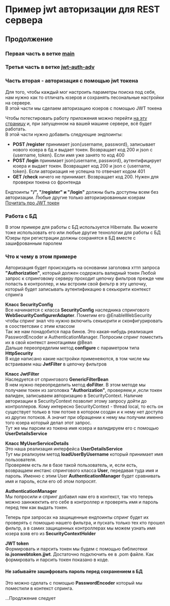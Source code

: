 # Пример jwt авторизации для REST сервера 
## Продолжение
### Первая часть в ветке [main](https://github.com/sergey-oreshkin/news-service/tree/main)
### Третья часть в ветке [jwt-auth-adv](https://github.com/sergey-oreshkin/news-service/tree/jwt-auth-adv)
### Часть вторая - авторизация с помощью jwt токена

Для того, чтобы каждый мог настроить параметры поиска под себя, нам нужно как то отличать юзеров
и сохранять песональные настройки на сервере.   
В этой части мы сделаем авторизацию юзеров с помощью JWT токена 

Чтобы потестировать работу приложения можно перейти [на эту страницу](https://sergey-oreshkin.github.io/news-searcher-react/) и, при запущенном на вашей машине сервере, всё будет работать.   
В этой части нужно добавить следующие эндпоинты:
- **POST /register** принимает json{username, password}, записывает нового юзера в бд и выдает токен.
Возвращает код 200 и json с {username, token}. Если имя уже занято то код 400
- **POST /login** принимает json{username, password}, аутентифицирует юзера и выдает токен.
Возвращает код 200 и json с {username, token}. Если авторизация не успешна то отвечает кодом 401
- **GET /check** ничего не принимает. Возвращает код 200. Нужен для проверки токена со фронтенда

Ендпоинты **"/", "/register" и "/login"** должны быть доступны всем без авторизации.
Любые другие только авторизированным юзерам   
[Почитать про JWT токен](https://ru.wikipedia.org/wiki/JSON_Web_Token)   

### Работа с БД
В этом примере для работы с БД используется Hibernate. Вы можете тоже использовать его или любые другие
технологии для работы с БД   
Юзеры при регистрации должны сохранятся в БД вместе с зашифрованным паролем

### Что к чему в этом примере
Авторизация будет происходить на основании заголовка хттп запроса **"Authorization"**,
который должен содержать валидный токен
Любой запрос к спринговому серверу проходит цепочку фильтров прежде чем попасть в контроллер,
и мы встроим свой фильтр в эту цепочку, который будет записывать аутентификацию в секьюрити контекст спринга 

**Класс SecurityConfig**   
Вcе начинается с класса **SecurityConfig** наследника спрингового **WebSecurityConfigurerAdapter**. Пометим его @EnableWebSecurity чтобы спринг знал
что нужно включить секьюрити и сконфигурировать в соостветсвии с этим классом   
Так же нам понадобится пара бинов. Это какая-нибудь реализация PasswordEncoder и AuthenticationManager.
Попросим спринг поместить их в свой контекст аннотациями @Bean   
Дальше переопределим метод **configure** c параметром типа **HttpSecurity**   
В коде написано какие настройки применеяются, в том числе мы встраиваем наш **JwtFilter** в цепочку фильтров   

**Класс JwtFilter**   
Наследуется от спрингового **GenericFilterBean**   
В нем нужно переопределить метод **doFilter**. В этом методе мы получаем токен из заголовка **"Authorization"**,
проверяем,и ,если токен валиден, записываем авторизацию в SecurityContext. Наличие авторизации в SecurityContext
позволит этому запросу дойти до контроллеров. Кому интересно SecurityContext - thread local, то есть он существует
только в том потоке в котором создан и к нему нет доступа из других потоков. А значит при обращении к нему мы
получим именно того юзера который делал этот запрос.   
Тут же мы парсим из токена имя юзера и валидируем его с помощью **UserDetailsService**   

**Класс MyUserServiceDetails**   
Это наша реализация интерфейса **UserDetailsService**   
Тут мы реализуем метод **loadUserByUsername** который принимает имя пользователя.   
Проверяем есть ли в базе такой пользователь, и, если есть, возвращаем инстанс спрингового класса **User**, 
передавая туда имя и пароль. Именно с этим User **AuthenticationManager** будет сравнивать имя и пароль,
если его об этом попросят.

**AuthenticationManager**   
Мы попросили и спринг добавил нам его в контекст, так что теперь можно заинжектить его себе в контроллер
и проверять имя и пароль перед тем как выдать токен. 

Теперь при запросах на защищенные ендпоинты спринг будет их проверять с помощью нашего фильтра,
и пускать только тех кто прошел фильтр,
а в самих защищенных контроллерах мы можем узнать имя юзера взяв его из **SecurityContextHolder**

**JWT token**   
Формировать и парсить токен мы будем с помощью библиотеки **io.jsonwebtoken.jjwt**. 
Достаточно подключить ее в .pom файле.
Как формировать и парсить токен показано в коде.

#### Не забывайте зашифровать пароль перед сохранением в БД
Это можно сделать с помощью **PasswordEncoder** который мы поместили в контекст спринга.

...Продлжение следует



